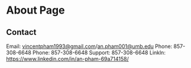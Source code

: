 # About Page

## Contact
Email: vincentpham1993@gmail.com/an.pham001@umb.edu
Phone: 857-308-6648
Phone: 857-308-6648
Support: 857-308-6648
Linkln: https://www.linkedin.com/in/an-pham-69a714158/
